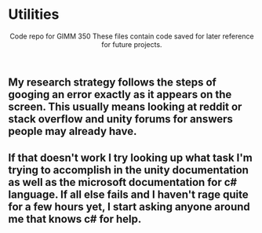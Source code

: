 # Utilities
<header>Code repo for GIMM 350
These files contain code saved for later reference for future projects.</header>
  <h2>My research strategy follows the steps of googing an error exactly as it appears on the screen. This usually means looking at reddit or stack overflow and unity forums for answers people may already have.</h2>
  
  <h2> If that doesn't work I try looking up what task I'm trying to accomplish in the unity documentation as well as the microsoft documentation for c# language. If all else fails and I haven't rage quite for a few hours yet, I start asking anyone around me that knows c# for help.</h2>
